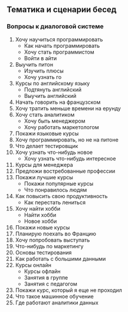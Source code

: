 ## Тематика и сценарии бесед
### Вопросы к диалоговой системе

1. Хочу научиться программировать 
    * Как начать программировать
    * Хочу стать программистом 
    * Войти в айти 
2. Выучить питон
    * Изучить плюсы
    * Хочу узнать го
3. Курсы по английскому языку 
    * Подтянуть английский
    * Выучить английский
4. Начать говорить на французском
5. Хочу тратить меньше времени на ерунду
6. Хочу стать аналитиком
    * Хочу быть менеджером
    * Хочу работать маркетологом
7. Покажи языковые курсы
8. Хочу программировать, но не на питоне
9. Что делает тестировщик
10. Хочу узнать что-нибудь новое
    * Хочу узнать что-нибудь интересное
11. Курсы для менеджера
12. Предложи востребованные профессии
13. Покажи лучшие курсы
     * Покажи популярные курсы
     * Что понравилось людям
14. Как повысить свою продуктивность
    * Как перестать лениться
15. Хочу найти хобби
    * Найти хобби
    * Новое хобби
16. Покажи новые курсы
17. Планирую поехать во Францию
18. Хочу попробовать выступать
19. Что-нибудь по маркетингу
20. Основы тестирования
21. Как работать с большими данными
22. Курсы онлайн
    * Курсы офлайн
    * Занятия в группе
    * Занятия с педагогом
23. Покажи курс, который я еще не проходил
24. Что такое машинное обучение
25. Где работают аналитики данных
